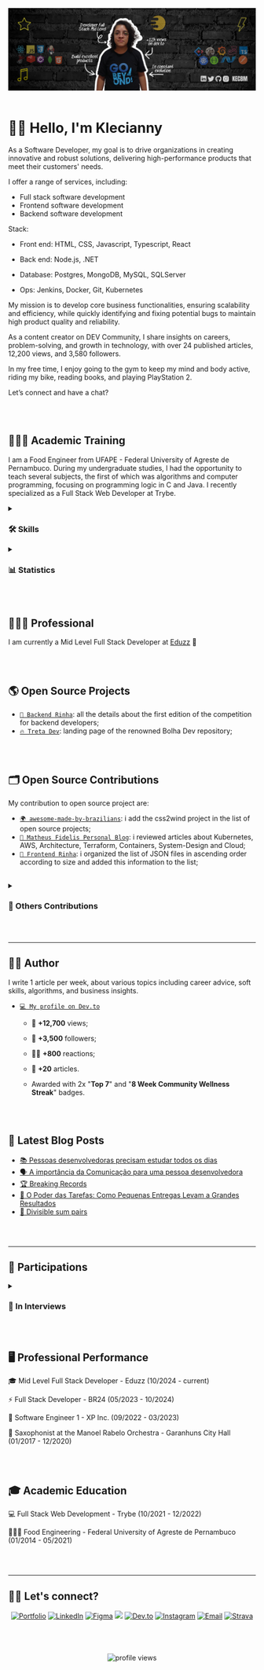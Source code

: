 <img title="My social networks" alt="My social networks" src="./assets/Couver-2025.png" />

<br>
<br>

# 👋🏽 Hello, I'm Klecianny

As a Software Developer, my goal is to drive organizations in creating innovative and robust solutions, delivering high-performance products that meet their customers' needs.

I offer a range of services, including:

- Full stack software development
- Frontend software development
- Backend software development

Stack:

- Front end: HTML, CSS, Javascript, Typescript, React

- Back end: Node.js, .NET

- Database: Postgres, MongoDB, MySQL, SQLServer

- Ops: Jenkins, Docker, Git, Kubernetes

My mission is to develop core business functionalities, ensuring scalability and efficiency, while quickly identifying and fixing potential bugs to maintain high product quality and reliability.

As a content creator on DEV Community, I share insights on careers, problem-solving, and growth in technology, with over 24 published articles, 12,200 views, and 3,580 followers.

In my free time, I enjoy going to the gym to keep my mind and body active, riding my bike, reading books, and playing PlayStation 2.

Let’s connect and have a chat?

<br>
<br>

## 👩🏽‍🎓 Academic Training

I am a Food Engineer from UFAPE - Federal University of Agreste de Pernambuco. During my undergraduate studies, I had the opportunity to teach several subjects, the first of which was algorithms and computer programming, focusing on programming logic in C and Java. I recently specialized as a Full Stack Web Developer at Trybe.

<details>
  <summary><h3>🛠 Skills</h3></summary>
<p>
<div>
<h4>Languages</h4>
<img title="C" alt="C" height="40" width="40" src="https://raw.githubusercontent.com/jmnote/z-icons/master/svg/c.svg" />
<img title="Java" alt="Java" height="40" width="40" src="https://cdn.jsdelivr.net/gh/devicons/devicon/icons/java/java-original.svg" />
<img title="JavaScript" alt="JavaScript" height="40" width="40" src="https://raw.githubusercontent.com/devicons/devicon/master/icons/javascript/javascript-plain.svg" />
<img title="TypeScript" alt="TypeScript" height="40" width="40" src="https://raw.githubusercontent.com/devicons/devicon/master/icons/typescript/typescript-original.svg" />
<img title="Python" alt="Python" height="40" width="40" src="https://cdn.jsdelivr.net/gh/devicons/devicon/icons/python/python-original.svg" />
<img title="C Sharp" alt="C Sharp" width="40" height="40" src="https://raw.githubusercontent.com/devicons/devicon/master/icons/csharp/csharp-original.svg" />
<img title="PHP" alt="PHP" height="40" width="40" src="https://cdn.jsdelivr.net/gh/devicons/devicon/icons/php/php-original.svg" />
  
<br>

<h4>Frontend Tools</h4>
<img title="HTML" alt="HTML" height="40" width="40" src="https://raw.githubusercontent.com/devicons/devicon/master/icons/html5/html5-original.svg" />
<img title="CSS" alt="CSS" height="40" width="40" src="https://raw.githubusercontent.com/devicons/devicon/master/icons/css3/css3-original.svg" />
<img title="React" alt="React" height="40" width="40" src="https://raw.githubusercontent.com/devicons/devicon/master/icons/react/react-original.svg" />
<img title="Redux" alt="Redux" height="40" width="40" src="https://raw.githubusercontent.com/devicons/devicon/master/icons/redux/redux-original.svg" />
<img title="Bootstrap" alt="Bootstrap" width="40" height="40" src="https://cdn.jsdelivr.net/gh/devicons/devicon/icons/bootstrap/bootstrap-original.svg" />
<img title="Ant Design" alt="Ant Design" height="40" width="40" src="https://cdn.jsdelivr.net/gh/devicons/devicon@latest/icons/antdesign/antdesign-original.svg" />
<img title="Tailwindcss" alt="Tailwindcss" height="40" width="40" src="https://cdn.jsdelivr.net/gh/devicons/devicon@latest/icons/tailwindcss/tailwindcss-original.svg" />
<img title="Figma" alt="Figma" height="40" width="40" src="https://cdn.jsdelivr.net/gh/devicons/devicon/icons/figma/figma-original.svg" />

<br>
  
<h4>Backend Tools</h4>
<img title="Node.JS" alt="Node.JS" height="40" width="40" src="https://cdn.jsdelivr.net/gh/devicons/devicon/icons/nodejs/nodejs-original.svg" />
<img title="Nest.JS" alt="Nest.JS" height="40" width="40" src="https://cdn.jsdelivr.net/gh/devicons/devicon@latest/icons/nestjs/nestjs-original.svg" />
<img title="Laravel" alt="Laravel" height="40" width="40" src="https://cdn.jsdelivr.net/gh/devicons/devicon@latest/icons/laravel/laravel-original.svg" />
<img title="Dotnet" alt="Dotnet" height="40" width="40" src="https://cdn.jsdelivr.net/gh/devicons/devicon@latest/icons/dot-net/dot-net-original.svg" />
<img title="DBeaver" alt="DBeaver" height="40" width="40" src="https://cdn.jsdelivr.net/gh/devicons/devicon@latest/icons/dbeaver/dbeaver-original.svg" />
<img title="MySQL" alt="MySQL" height="40" width="40" src="https://cdn.jsdelivr.net/gh/devicons/devicon/icons/mysql/mysql-original.svg" />
<img title="MongoDB" alt="MongoDB" height="40" width="40" src="https://cdn.jsdelivr.net/gh/devicons/devicon/icons/mongodb/mongodb-original.svg" />
<img title="PostgreSQL" alt="PostgreSQL" height="40" width="40" src="https://cdn.jsdelivr.net/gh/devicons/devicon/icons/postgresql/postgresql-original.svg" />
<img title="SQL Server" alt="SQL Server" height="40" width="40" src="https://cdn.jsdelivr.net/gh/devicons/devicon@latest/icons/microsoftsqlserver/microsoftsqlserver-original.svg" />
<img title="Sequelize" alt="Sequelize" height="40" width="40" src="https://cdn.jsdelivr.net/gh/devicons/devicon/icons/sequelize/sequelize-original.svg" />
<img title="Prisma" alt="Prisma" height="40" width="40" src="https://cdn.jsdelivr.net/gh/devicons/devicon@latest/icons/prisma/prisma-original.svg" />
<img title="Redis" alt="Redis" height="40" width="40" src="https://cdn.jsdelivr.net/gh/devicons/devicon@latest/icons/redis/redis-original.svg" />
<img title="Mongoose" alt="Mongoose" height="40" width="40" src="https://cdn.jsdelivr.net/gh/devicons/devicon@latest/icons/mongoose/mongoose-original.svg" /> 
<img title="Express" alt="Express" height="40" width="40" src="https://cdn.jsdelivr.net/gh/devicons/devicon/icons/express/express-original.svg" />
<img title="Swagger" alt="Swagger" height="40" width="40" src="https://cdn.jsdelivr.net/gh/devicons/devicon@latest/icons/swagger/swagger-original.svg" />
<img title="Postman" alt="Postman" height="40" width="40" src="https://cdn.jsdelivr.net/gh/devicons/devicon@latest/icons/postman/postman-original.svg" />

<br>

<h4>Testing Tools</h4>
<img title="Jest" alt="Jest" height="40" width="40" src="https://raw.githubusercontent.com/devicons/devicon/master/icons/jest/jest-plain.svg" />
<img title="React Testing Library" alt="React Testing Library" width="40" height="40" src="https://testing-library.com/img/logo-large.png" />
<img title="Mocha" alt="Mocha" height="40" width="40" src="https://cdn.jsdelivr.net/gh/devicons/devicon/icons/mocha/mocha-plain.svg" />
<img title="Pytest" alt="Pytest" height="40" width="40" src="https://cdn.jsdelivr.net/gh/devicons/devicon/icons/pytest/pytest-original.svg" />

<br>

<h4>DevOps Tools</h4>
<img title="Docker" alt="Docker" height="40" width="40" src="https://raw.githubusercontent.com/devicons/devicon/master/icons/docker/docker-original.svg" />
<img title="Vercel" alt="Vercel" height="40" width="40" src="https://www.svgrepo.com/show/327408/logo-vercel.svg" />
<img title="Heroku" alt="Heroku" height="40" width="40" src="https://cdn.jsdelivr.net/gh/devicons/devicon/icons/heroku/heroku-plain.svg" />
<img title="AWS" alt="AWS" height="40" width="40" src="https://img.icons8.com/color/48/amazon-web-services.png" alt="amazon-web-services"/>
<img title="Terraform" alt="Terraform" height="40" width="40" src="https://cdn.jsdelivr.net/gh/devicons/devicon@latest/icons/terraform/terraform-original.svg" />
<img title="Jenkins" alt="Jenkins" height="40" width="40" src="https://cdn.jsdelivr.net/gh/devicons/devicon@latest/icons/jenkins/jenkins-original.svg" />
<img title="Kubernetes" alt="Kubernetes" height="40" width="40" src="https://cdn.jsdelivr.net/gh/devicons/devicon@latest/icons/kubernetes/kubernetes-original.svg" />
<img title="Grafana" alt="Grafana" height="40" width="40" src="https://cdn.jsdelivr.net/gh/devicons/devicon@latest/icons/grafana/grafana-original.svg" />

<br>

<h4>Utility Tools</h4>
<img title="Linux" alt="Linux" width="40" height="40" src="https://raw.githubusercontent.com/devicons/devicon/master/icons/linux/linux-original.svg" />
<img title="Windows" alt="Windows" width="40" height="40" src="https://cdn.jsdelivr.net/gh/devicons/devicon@latest/icons/windows11/windows11-original.svg" />
<img title="Debian" alt="Debian" width="40" height="40" src="https://cdn.jsdelivr.net/gh/devicons/devicon/icons/debian/debian-original.svg" />
<img title="Terminal" alt="Terminal" height="40" width="40" src="https://cdn.svgporn.com/logos/terminal.svg" />
<img title="PowerShell" alt="PowerShell" height="40" width="40" src="https://cdn.jsdelivr.net/gh/devicons/devicon@latest/icons/powershell/powershell-original.svg" />
<img title="Git" alt="Git" height="40" width="40" src="https://cdn.jsdelivr.net/gh/devicons/devicon/icons/git/git-original.svg" />
<img title="GitHub" alt="GitHub" height="40" width="40" src="https://cdn.jsdelivr.net/gh/devicons/devicon/icons/github/github-original.svg" />
<img title="NPM" alt="NPM" height="40" width="40" src="https://cdn.jsdelivr.net/gh/devicons/devicon/icons/npm/npm-original-wordmark.svg" />
<img title="Eslint" alt="Eslint" height="40" width="40" src="https://cdn.jsdelivr.net/gh/devicons/devicon/icons/eslint/eslint-original.svg" />
<img title="Vscode" alt="Vscode" height="40" width="40" src="https://cdn.jsdelivr.net/gh/devicons/devicon/icons/vscode/vscode-original.svg" />
<img title="Visual Studio" alt="Visual Studio" height="40" width="40" src="https://cdn.jsdelivr.net/gh/devicons/devicon@latest/icons/visualstudio/visualstudio-original.svg" />
<img title="Markdown" alt="Markdown" height="40" width="40" src="https://cdn.jsdelivr.net/gh/devicons/devicon/icons/markdown/markdown-original.svg" />
<img title="Jira" alt="Jira" height="40" width="40" src="https://cdn.jsdelivr.net/gh/devicons/devicon@latest/icons/jira/jira-original.svg" />
<img title="Trello" alt="Trello" height="40" width="40" src="https://cdn.jsdelivr.net/gh/devicons/devicon/icons/trello/trello-plain.svg" />
<img title="Notion" alt="Notion" height="40" width="40" src="https://img.icons8.com/glyph-neue/64/notion.png"/>

</div>
</p>
</details>

<details>
<summary><h3>📊 Statistics</h3></summary>

<table align="center" style="background-color: transparent;">
<tr border="none">
  <td colspan="2" align="center">
    <img width="100%" height="100%" src="https://github-profile-summary-cards.vercel.app/api/cards/profile-details?username=Kecbm&theme=radical" />
  </td>
</tr>
<tr border="none">
<td width="50%" align="center">
  <img width="100%" height="100%" align="center"  src="https://github-readme-stats.anuraghazra1.vercel.app/api/top-langs/?username=kecbm&theme=radical&hide_border=false&no-bg=true&no-frame=true&langs_count=10&layout=compact"/>
</td>

<td width="50%" align="center">
  <img width="100%" height="100%" src="https://github-readme-stats.vercel.app/api?username=Kecbm&theme=radical&hide_border=true" />
</td>
</tr>
</table>

</details>

<br>
<br>

## 👩🏽‍💻 Professional

I am currently a Mid Level Full Stack Developer at [Eduzz](https://www.eduzz.com/) 💛

<br>
<br>

## 🌎 Open Source Projects

- [`🐓 Backend Rinha`](https://rinhadebackend.vercel.app/): all the details about the first edition of the competition for backend developers;
- [`🔥 Treta Dev`](https://tretadev.vercel.app/): landing page of the renowned Bolha Dev repository;

<br>
<br>

## 🗂️ Open Source Contributions

My contribution to open source project are:

- [`🌍 awesome-made-by-brazilians`](https://github.com/felipefialho/awesome-made-by-brazilians/pull/182): i add the css2wind project in the list of open source projects;
- [`🦕 Matheus Fidelis Personal Blog`](https://github.com/msfidelis/personal-blog): i reviewed articles about Kubernetes, AWS, Architecture, Terraform, Containers, System-Design and Cloud;
- [`🐧 Frontend Rinha`](https://github.com/codante-io/rinha-frontend/commit/d9a8b8345d34d76b933bdd73b882cba36aca0cb3): i organized the list of JSON files in ascending order according to size and added this information to the list;

<br>

<details>
  <summary><h3>📑 Others Contributions</h3></summary>

  - [`🆘 sos-enchentes`](https://github.com/sidssouza/sos-enchentes): i improved the pop-up design by adding a closed icon;
</details>

<br>
<br>

----

## ✍🏾 Author

I write 1 article per week, about various topics including career advice, soft skills, algorithms, and business insights.

- [`💻 My profile on Dev.to`](https://dev.to/kecbm)
  
  - 👀 **+12,700** views;
  - 👥 **+3,500** followers;
  - 👍🏾 **+800** reactions;
  - 📰 **+20** articles.
 
  - Awarded with 2x "**Top 7**" and "**8 Week Community Wellness Streak**" badges.
 
<br>
<br>

## 📖 Latest Blog Posts

<ul>
<li><a href="https://dev.to/kecbm/pessoas-desenvolvedoras-precisam-estudar-todos-os-dias-5dea" target="_blank">📚 Pessoas desenvolvedoras precisam estudar todos os dias</a></li>
<li><a href="https://dev.to/kecbm/a-importancia-da-comunicacao-para-uma-pessoa-desenvolvedora-4349" target="_blank">🗣️  A importância da Comunicação para uma pessoa desenvolvedora</a></li>
<li><a href="https://dev.to/kecbm/breaking-records-55ji" target="_blank">🏆 Breaking Records</a></li>
<li><a href="https://dev.to/kecbm/o-poder-das-tarefas-como-pequenas-entregas-levam-a-grandes-resultados-2of6" target="_blank">🧩 O Poder das Tarefas: Como Pequenas Entregas Levam a Grandes Resultados</a></li>
<li><a href="https://dev.to/kecbm/divisible-sum-pairs-159h" target="_blank">🧮 Divisible sum pairs</a></li>
</ul>

<br>
<br>

----

## 🤠 Participations

<details>
<summary><h3>🎥 In Interviews</h3></summary>

- 💻 <a href="https://www.linkedin.com/posts/kooperecooperativa_na-koopere-acreditamos-na-melhoria-cont%C3%ADnua-activity-7287448880298782721-nER5/?utm_source=share&utm_medium=member_desktop" target="_blank">Experiência de trabalho na Koopere</a>
- 💜 <a href="https://www.instagram.com/reel/C1UtOU5LvUY/?utm_source=ig_web_copy_link&igsh=MzRlODBiNWFlZA%3D%3D" target="_blank">Como a UX para Minas Pretas fez diferença na minha vida em 2023</a>
- 👩🏾‍💻 <a href="https://g1.globo.com/tecnologia/noticia/2023/05/10/ja-incentivo-meus-filhos-comeco-pode-ser-frustrante-profissionais-contam-como-e-trabalhar-com-programacao.ghtml" target="_blank">Profissionais contam como é trabalhar com programação - Globo</a>
- 🤖 <a href="https://www.youtube.com/watch?v=Tonfpy4eQFY&list=PLw0GGb7tHTHv3gdy39NrOrLh7TrnqjUrL" target="_blank">Série Muito além do código - XP Inc.</a>
  
</details>

<br>
<br>

## 🖥 Professional Performance

🎓 Mid Level Full Stack Developer - Eduzz (10/2024 - current)

⚡ Full Stack Developer - BR24 (05/2023 - 10/2024)

🏦 Software Engineer 1 - XP Inc. (09/2022 - 03/2023)

🎷 Saxophonist at the Manoel Rabelo Orchestra - Garanhuns City Hall (01/2017 - 12/2020)

<br>
<br>

## 🎓 Academic Education

💻 Full Stack Web Development - Trybe (10/2021 - 12/2022)

👩🏽‍🔬 Food Engineering - Federal University of Agreste de Pernambuco (01/2014 - 05/2021)

<br>
<br>

----

## 🤝🏾 Let's connect?

<div align="center" style="display: inline_block">
<a href="https://kleciannymelo.vercel.app/" target="_blank"><img title="Portfolio" alt="Portfolio" src="https://img.shields.io/badge/-Portfólio-06D6A0?style=for-the-badge" target="_blank"></a>
<a href="https://www.linkedin.com/in/kecbm/" target="_blank"><img title="LinkedIn" alt="LinkedIn" src="https://img.shields.io/badge/-LinkedIn-%230077B5?style=for-the-badge&logo=linkedin&logoColor=white" target="_blank"></a> 
<a href="https://www.figma.com/@kecbm" target="_blank"><img title="Figma" alt="Figma" src="https://img.shields.io/badge/Figma-F24E1E?style=for-the-badge&logo=figma&logoColor=white" target="_blank"></a>
<a href="https://twitter.com/Kecbm" target="_blank"><img src="https://img.shields.io/badge/Twitter-1DA1F2?style=for-the-badge&logo=twitter&logoColor=white" target="_blank"></a>
<!-- <a href="https://bsky.app/profile/kecbm.bsky.social" target="_blank"><img title="Bluesky" alt="Bluesky" src="https://img.shields.io/badge/Bluesky-0285FF?logo=bluesky&logoColor=fff&style=for-the-badge" target="_blank"></a> -->
<a href="https://dev.to/kecbm" target="_blank"><img title="Dev.to" alt="Dev.to" src="https://img.shields.io/static/v1?message=dev.to&logo=dev.to&label=&color=0A0A0A&logoColor=white&labelColor=&style=for-the-badge" /></a>
<a href="https://www.instagram.com/kecbm/" target="_blank"><img title="Instagram" alt="Instagram" src="https://img.shields.io/badge/-Instagram-%23E4405F?style=for-the-badge&logo=instagram&logoColor=white" target="_blank"></a>
<a href="mailto:kleciannymelo@gmail.com"><img title="Email" alt="Email" src="https://img.shields.io/badge/Gmail-C00021?style=for-the-badge&logo=gmail&logoColor=white" target="_blank"></a>
<a href="https://www.strava.com/athletes/kecbm"><img title="Strava" alt="Strava" src="https://img.shields.io/badge/Strava-FC4C02?style=for-the-badge&logo=strava&logoColor=white" target="_blank" /></a>
</div>

<br>
<br>
<br>
<br>

<div align="center">
  <img src="https://komarev.com/ghpvc/?username=Kecbm" alt="profile views" />
</div>
